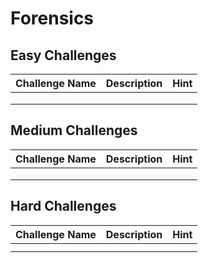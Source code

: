 # Forensics

## Easy Challenges
| Challenge Name  | Description | Hint
|:-- | :-- | :---
|  |  | 
|  |  | 
|  |  | 

## Medium Challenges
| Challenge Name  | Description | Hint
|:-- | :-- | :---
|  |  | 
|  |  | 
|  |  | 


## Hard Challenges
| Challenge Name  | Description | Hint
|:-- | :-- | :---
|  |  | 
|  |  | 
